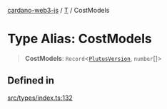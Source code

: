 [cardano-web3-js](../../../index.md) / [T](../index.md) / CostModels

# Type Alias: CostModels

> **CostModels**: `Record`\<[`PlutusVersion`](PlutusVersion.md), `number`[]\>

## Defined in

[src/types/index.ts:132](https://github.com/xray-network/cardano-web3-js/blob/main/src/types/index.ts#L132)
